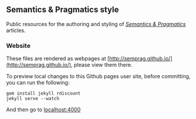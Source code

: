 ## Semantics & Pragmatics style

Public resources for the authoring and styling of [_Semantics & Pragmatics_](http://semprag.org/) articles.

### Website

These files are rendered as webpages at [http://semprag.github.io/](http://semprag.github.io/),
please view them there.

To preview local changes to this Github pages user site, before committing, you can run the following:

    gem install jekyll rdiscount
    jekyll serve --watch

And then go to [localhost:4000](http://127.0.0.1:4000)

<!-- s/(e\.g\.)([^,])/$1,$2/gi -->
<!-- s/(i\.e\.)([^,])/$1,$2/gi -->
<!-- /['"][.,]/ and /[:;]['"]/ are bad -->
